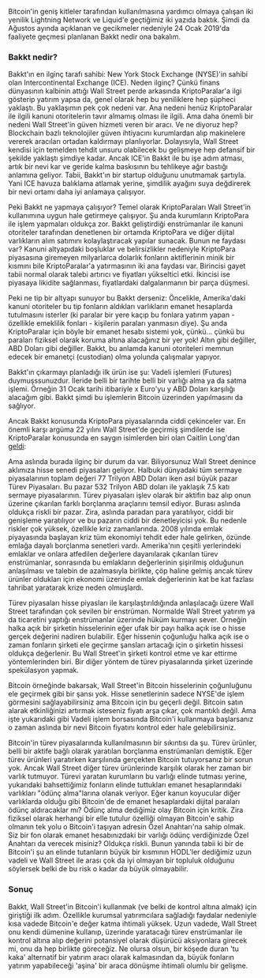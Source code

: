 Bitcoin'in geniş kitleler tarafından kullanılmasına yardımcı olmaya çalışan iki yenilik Lightning Network ve Liquid'e geçtiğimiz iki yazıda baktık. Şimdi da Ağustos ayında açıklanan ve gecikmeler nedeniyle 24 Ocak 2019'da faaliyete geçmesi planlanan Bakkt nedir ona bakalım. 

### Bakkt nedir?

Bakkt'ın en ilginç tarafı sahibi: New York Stock Exchange (NYSE)'in sahibi olan Intercontinental Exchange (ICE). Neden ilginç? Çünkü finans dünyasının kalbinin attığı Wall Street perde arkasında KriptoParalar'a ilgi gösterip yatırım yapsa da, genel olarak hep bu yeniliklere hep şüpheci yaklaştı. Bu yaklaşımın pek çok nedeni var. Ana nedeni henüz KriptoParalar ile ilgili kanuni otoritelerin tavır almamış olması ile ilgili. Ama daha önemli bir nedeni Wall Street'in güven hizmeti veren bir aracı. Ve ne diyoruz hep? Blockchain bazlı teknolojiler güven ihtiyacını kurumlardan alıp makinelere vererek aracıları ortadan kaldırmayı planlıyorlar. Dolayısıyla, Wall Street kendisi için temelden tehdit unsuru olabilecek bu gelişmeye hep defansif bir şekilde yaklaştı şimdiye kadar. Ancak ICE'in Bakkt ile bu işe adım atması, artık bir nevi kar ve geride kalma baskısının bu tehlikeye ağır bastığı anlamına geliyor. Tabii, Bakkt'ın bir startup olduğunu unutmamak şartıyla. Yani ICE havuza balıklama atlamak yerine, şimdilik ayağını suya değdirerek bir nevi ortamı daha iyi anlamaya çalışıyor. 

Peki Bakkt ne yapmaya çalışıyor? Temel olarak KriptoParaları Wall Street'in kullanımına uygun hale getirmeye çalışıyor. Şu anda kurumların KriptoPara ile işlem yapmaları oldukça zor. Bakkt geliştirdiği enstrümanlar ile kanuni otoriteler tarafından denetlenen bir ortamda KriptoPara ve diğer dijital varlıkların alım satımını kolaylaştıracak yapılar sunacak. Bunun ne faydası var? Kanuni altyapıdaki boşluklar ve belirsizlikler nedeniyle KriptoPara piyasasına giremeyen milyarlarca dolarlık fonların aktiflerinin minik bir kısmını bile KriptoParalar'a yatırmasının iki ana faydası var. Birincisi gayet tabii normal olarak talebi artırıcı ve fiyatları yükseltici etki. İkincisi ise piyasaya likidite sağlanması, fiyatlardaki dalgalanmanın bir parça düşmesi. 

Peki ne tip bir altyapı sunuyor bu Bakkt derseniz: Öncelikle, Amerika'daki kanuni otoriteler bu tip fonların aldıkları varlıkların emanet hesaplarda tutulmasını isterler (ki paralar bir yere kaçıp bu fonlara yatırım yapan - özellikle emeklilik fonları - kişilerin paraları yanmasın diye). Şu anda KriptoParalar için böyle bir emanet hesabı sistemi yok, çünkü... çünkü bu paraları fiziksel olarak koruma altına alacağınız bir yer yok! Altın gibi değiller, ABD Doları gibi değiller. Bakkt, bu anlamda kanuni otoriteleri memnun edecek bir emanetçi (custodian) olma yolunda çalışmalar yapıyor. 

Bakkt'ın çıkarmayı planladığı ilk ürün ise şu: Vadeli işlemleri (Futures) duymuşssunuzdur. İleride belli bir tarihte belli bir varlığı alma ya da satma işlemi. Örneğin 31 Ocak tarihi itibariyle x Euro'yu y ABD Doları karşılığı alacağım gibi. Bakkt şimdi bu işlemlerin Bitcoin üzerinden yapılmasını da sağlıyor. 

Ancak Bakkt konusunda KriptoPara piyasalarında ciddi çekinceler var. En önemli karşı argüma 22 yılını Wall Street'de geçirmiş şimdilerde ise KriptoParalar konusunda en saygın isimlerden biri olan Caitlin Long'dan [geldi](https://www.forbes.com/sites/caitlinlong/2018/08/03/ice-creating-new-cryptocurrency-market-a-double-edged-sword/#17950b51015a):

Ama aslında burada ilginç bir durum da var. Biliyorsunuz Wall Street denince aklımıza hisse senedi piyasaları geliyor. Halbuki dünyadaki tüm sermaye piyasalarının toplam değeri 77 Trilyon ABD Doları iken asıl büyük pazar Türev Piyasaları. Bu pazar 532 Trilyon ABD doları ile yaklaşık 7.5 katı sermaye piyasalarının. Türev piyasaları işlev olarak bir aktifin baz alıp onun üzerine çıkarılan farklı borçlanma araçlarını temsil ediyor. Burası aslında oldukça riskli bir pazar. Zira, aslında paradan para yaratılıyor, ciddi bir genişleme yaratılıyor ve bu pazarın ciddi bir denetleyicisi yok. Bu nedenle riskler çok yüksek, özellikle kriz zamanlarında. 2008 yılında emlak piyayasında başlayan kriz tüm ekonomiyi tehdit eder hale gelirken, özünde emlağa dayalı borçlanma senetleri vardı. Amerika'nın çeşitli yerlerindeki emlaklar ve onlara atfedilen değerlere dayanılarak çıkarılan türev enstrümanlar, sonrasında bu emlakların değerlerinin şişirilmiş olduğunun anlaşılması ve talebin de azalmasıyla birlikte, çöp haline gelmiş ancak türev ürünler oldukları için ekonomi üzerinde emlak değerlerinin kat be kat fazlası tahribat yaratarak krize neden olmuşlardı. 

Türev piyasaları hisse piyasları ile karşılaştırıldığında anlaşılacağı üzere Wall Street tarafından çok sevilen bir enstrüman. Normalde Wall Street yatırım ya da ticaretini yaptığı enstrümanlar üzerinde hüküm kurmayı sever. Örneğin halka açık bir şirketin hisselerinin eğer ufak bir payı halka açık ise o hisse gerçek değerini nadiren bulabilir. Eğer hissenin çoğunluğu halka açık ise o zaman fonların şirketi ele geçirme şansları artacağı için o şirketin hissesi oldukça değerlenir. Bu Wall Street'in şirketi kontrol etme ve kar ettirme yöntemlerinden biri. Bir diğer yöntem de türev piyasalarında şirket üzerinde spekülasyon yapmak. 

Bitcoin örneğinde bakarsak, Wall Street'in Bitcoin hisselerinin çoğunluğunu ele geçirmek gibi bir şansı yok. Hisse senetlerinin sadece NYSE'de işlem görmesini sağlayabilirsiniz ama Bitcoin için bu geçerli değil. Bitcoin satın alarak etkinliğinizi artırmak isteseniz fiyatı arşa çıkar, çok mantıklı değil. Ama işte yukarıdaki gibi Vadeli işlem borsasında Bitcoin'i kullanmaya başlarsanız o zaman aslında bir nevi Bitcoin fiyatını kontrol eder hale gelebilirsiniz. 

Bitcoin'in türev piyasalarında kullanılmasının bir sıkıntısı da şu. Türev ürünler, belli bir aktife bağlı olarak yaratılan borçlanma enstrümanları demiştik. Eğer türev ürünleri yaratırken karşılıında gerçekten Bitcoin tutuyorsanız bir sorun yok. Ancak Wall Street diğer türev ürünlerinde karşılık olarak her zaman bir varlık tutmuyor. Türevi yaratan kurumların bu varlığı elinde tutması yerine, yukarıdaki bahsettiğimiz fonların elinde tuttukları emanet hesaplarındaki varlıkları "ödünç alma"larına olanak veriyor. Eğer kanun koyucular diğer varlıklarda olduğu gibi Bitcoin'de de emanet hesaplardaki dijital paraları ödünç aldıracaklar mı? Ödünç alma dediğimiz olay Bitcoin için kritik. Zira fiziksel olarak herhangi bir elle tutulur özelliği olmayan Bitcoin'e sahip olmanın tek yolu o Bitcoin'i taşıyan adresin Özel Anahtarı'na sahip olmak. Siz bir fon olarak emanet hesabınızdaki bir varlığı ödünç verdiğinizde Özel Anahtarı da verecek misiniz? Oldukça riskli. Bunun yanında tabii ki bir de Bitcoin'i şu an elinde tutanların büyük bir kısmının HODL'ler dediğimiz uzun vadeli ve Wall Street ile arası çok da iyi olmayan bir topluluk olduğunu söylersek belki de bu risk o kadar da büyük olmayabilir.  

### Sonuç
Bakkt, Wall Street'in Bitcoin'i kullanmak (ve belki de kontrol altına almak) için giriştiği ilk adım. Özellikle kurumsal yatırımcılara sağladığı faydalar nedeniyle kısa vadede Bitcoin'e değer katma ihtimali yüksek. Uzun vadede, Wall Street onu kendi dümenine kullanıp, üzerinde yaratacağı türev enstrümanlar ile kontrol altına alıp değerini potansiyel olarak düşürücü aksiyonlara girecek mi, onu da hep birlikte göreceğiz. Ne olursa olsun, bir köşede duran 'tu kaka' alternatif bir yatırım aracı olarak kalmasından da, büyük fonların yatırım yapabileceği 'aşina' bir araca dönüşme ihtimali olumlu bir gelişme. 
